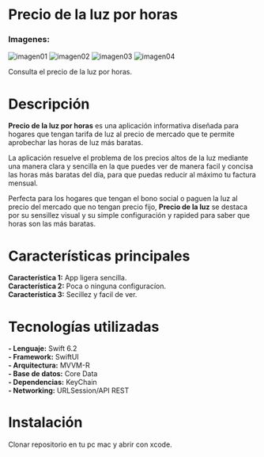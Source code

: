 # Precio de la luz por horas

### Imagenes:
![imagen01](https://github.com/user-attachments/assets/0836fd55-4779-443c-bb13-766febeb4efe)
![imagen02](https://github.com/user-attachments/assets/0c90f994-6507-4256-b742-0cd9fb73cd2c)
![imagen03](https://github.com/user-attachments/assets/5e998964-9806-4642-aafe-06e1679f2797)
![imagen04](https://github.com/user-attachments/assets/9af492e6-4d69-4591-b4a5-8a0477dfe13d)

Consulta el precio de la luz por horas.

# <div align= left>Descripción</div>

**Precio de la luz por horas** es una aplicación informativa diseñada para hogares que tengan tarifa de luz al precio de mercado que te permite aprobechar las horas de luz
más baratas.

La aplicación resuelve el problema de los precios altos de la luz mediante una manera clara y sencilla en la que puedes ver de manera facil y concisa las horas más baratas del día, para
que puedas reducir al máximo tu factura mensual.

Perfecta para los hogares que tengan el bono social o paguen la luz al precio del mercado que no tengan precio fijo, **Precio de la luz** se destaca por su sensillez visual y su
simple configuración y rapided para saber que horas son las más baratas.

# <div align= left>Características principales</div>

<div><strong>Característica 1:</strong> App ligera sencilla.</div>
<div><strong>Característica 2:</strong> Poca o ninguna configuracíon.</div>
<div><strong>Característica 3:</strong> Secillez y facil de ver.</div>

# <div align= left>Tecnologías utilizadas</div>
<div><strong>- Lenguaje:</strong> Swift 6.2</div>
<div><strong>- Framework:</strong> SwiftUI</div>
<div><strong>- Arquitectura:</strong> MVVM-R</div>
<div><strong>- Base de datos:</strong> Core Data</div>
<div><strong>- Dependencias:</strong> KeyChain</div>
<div><strong>- Networking:</strong> URLSession/API REST</div>

# <div align= left>Instalación</div>
Clonar repositorio en tu pc mac y abrir con xcode.
